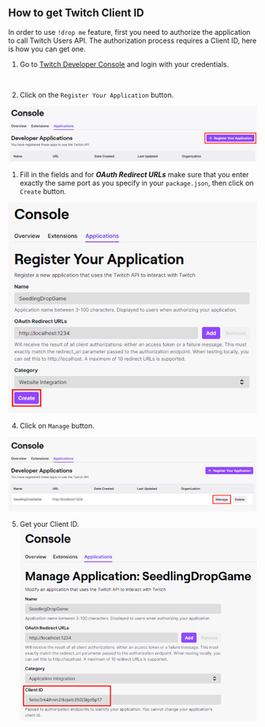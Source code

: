 ## How to get Twitch Client ID

In order to use `!drop me` feature, first you need to authorize the application to call Twitch Users API.
The authorization process requires a Client ID, here is how you can get one.

1. Go to [Twitch Developer Console](https://dev.twitch.tv/console/apps) and login with your credentials.
<br/>

2. Click on the `Register Your Application` button.

![Twitch Developer Console](twitch-console1.jpg)

1. Fill in the fields and for ***OAuth Redirect URLs*** make sure that you enter exactly the same port as you specify in your `package.json`, then click on `Create` button.

![Register Application](twitch-console2.jpg)

4. Click on `Manage` button.

![Twitch Developer Console](twitch-console3.jpg)

5. Get your Client ID.
![Application Details](twitch-console4.jpg)

